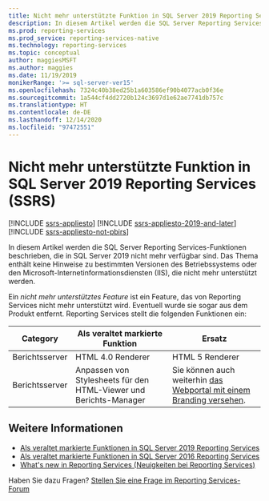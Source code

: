 ```yaml
---
title: Nicht mehr unterstützte Funktion in SQL Server 2019 Reporting Services (SSRS)
description: In diesem Artikel werden die SQL Server Reporting Services-Funktionen beschrieben, die in SQL Server 2019 nicht mehr verfügbar sind.
ms.prod: reporting-services
ms.prod_service: reporting-services-native
ms.technology: reporting-services
ms.topic: conceptual
author: maggiesMSFT
ms.author: maggies
ms.date: 11/19/2019
monikerRange: '>= sql-server-ver15'
ms.openlocfilehash: 7324c40b38ed25b1a603586ef90b4077acb0f36e
ms.sourcegitcommit: 1a544cf4dd2720b124c3697d1e62ae7741db757c
ms.translationtype: HT
ms.contentlocale: de-DE
ms.lasthandoff: 12/14/2020
ms.locfileid: "97472551"
---
```

# <a name="discontinued-functionality-in-sql-server-2019-reporting-services-ssrs"></a>Nicht mehr unterstützte Funktion in SQL Server 2019 Reporting Services (SSRS)

[!INCLUDE [ssrs-appliesto](../includes/ssrs-appliesto.md)] [!INCLUDE [ssrs-appliesto-2019-and-later](../includes/ssrs-appliesto-2019-and-later.md)] [!INCLUDE [ssrs-appliesto-not-pbirs](../includes/ssrs-appliesto-not-pbirs.md)]

In diesem Artikel werden die SQL Server Reporting Services-Funktionen beschrieben, die in SQL Server 2019 nicht mehr verfügbar sind. Das Thema enthält keine Hinweise zu bestimmten Versionen des Betriebssystems oder den Microsoft-Internetinformationsdiensten (IIS), die nicht mehr unterstützt werden.

Ein _nicht mehr unterstütztes Feature_ ist ein Feature, das von Reporting Services nicht mehr unterstützt wird. Eventuell wurde sie sogar aus dem Produkt entfernt. Reporting Services stellt die folgenden Funktionen ein:

| Category | Als veraltet markierte Funktion | Ersatz |
| --- | --- | --- |
| Berichtsserver | HTML 4.0 Renderer | HTML 5 Renderer |
| Berichtsserver | Anpassen von Stylesheets für den HTML-Viewer und Berichts-Manager | Sie können auch weiterhin [das Webportal mit einem Branding versehen](branding-the-web-portal.md). |

## <a name="see-also"></a>Weitere Informationen

- [Als veraltet markierte Funktionen in SQL Server 2019 Reporting Services](deprecated-features-sql-server-2019-reporting-services-ssrs.md)
- [Als veraltet markierte Funktionen in SQL Server 2016 Reporting Services](deprecated-features-sql-server-2017-reporting-services-ssrs.md)  
- [What's new in Reporting Services (Neuigkeiten bei Reporting Services)](../reporting-services/what-s-new-in-sql-server-reporting-services-ssrs.md)  

Haben Sie dazu Fragen? [Stellen Sie eine Frage im Reporting Services-Forum](https://go.microsoft.com/fwlink/?LinkId=620231)
